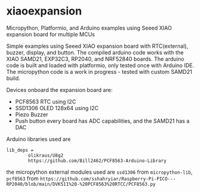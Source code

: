 # xiaoexpansion
Micropython, Platformio, and Arduino examples using Seeed XIAO expansion board for multiple MCUs

Simple examples using Seeed XIAO expansion board with RTC(external), buzzer, display, and button.  The compiled arduino code works with the XIAO SAMD21, EXP32C3, RP2040, and NRF52840 boards.
The arduino code is built and loaded with platformio, only tested once with Arduino IDE.  The micropython code is a work in progress - tested with custom SAMD21 build. 

Devices onboard the expansion board are:
- PCF8563  RTC using I2C
- SSD1306 OLED 128x64 using I2C
- Piezo Buzzer
- Push button
every board has ADC capabilities, and the SAMD21 has a DAC


Arduino libraries used are 
```
lib_deps =
        olikraus/U8g2
        https://github.com/Bill2462/PCF8563-Arduino-Library
```
the micropython external modules used are `ssd1306` from `micropython-lib`, `pcf8563` from `https://github.com/sshahryiar/Raspberry-Pi-PICO---RP2040/blob/main/DVK511%20-%20PCF8563%20RTCC/PCF8563.py`
